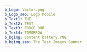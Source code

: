 ```yaml
---
b_Logo: Vector.png
b_Logo_seo: Logo Mobile
b_Text1: THE
b_Text2: TEST
b_Text3: FORGE OUR
b_Text4: TOMORROW
b_bgimg: content battery.PNG
b_bgimg_seo: The Test Images Banner
---
```


